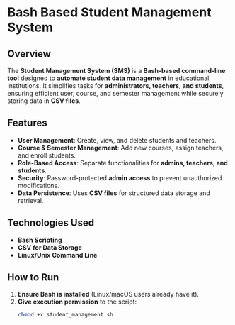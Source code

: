 # Bash Based Student Management System

## Overview  
The **Student Management System (SMS)** is a **Bash-based command-line tool** designed to **automate student data management** in educational institutions. It simplifies tasks for **administrators, teachers, and students**, ensuring efficient user, course, and semester management while securely storing data in **CSV files**.  

## Features  
- **User Management**: Create, view, and delete students and teachers.  
- **Course & Semester Management**: Add new courses, assign teachers, and enroll students.  
- **Role-Based Access**: Separate functionalities for **admins, teachers, and students**.  
- **Security**: Password-protected **admin access** to prevent unauthorized modifications.  
- **Data Persistence**: Uses **CSV files** for structured data storage and retrieval.  

## Technologies Used  
- **Bash Scripting**  
- **CSV for Data Storage**  
- **Linux/Unix Command Line**  

## How to Run  
1. **Ensure Bash is installed** (Linux/macOS users already have it).  
2. **Give execution permission** to the script:  
   ```sh
   chmod +x student_management.sh
